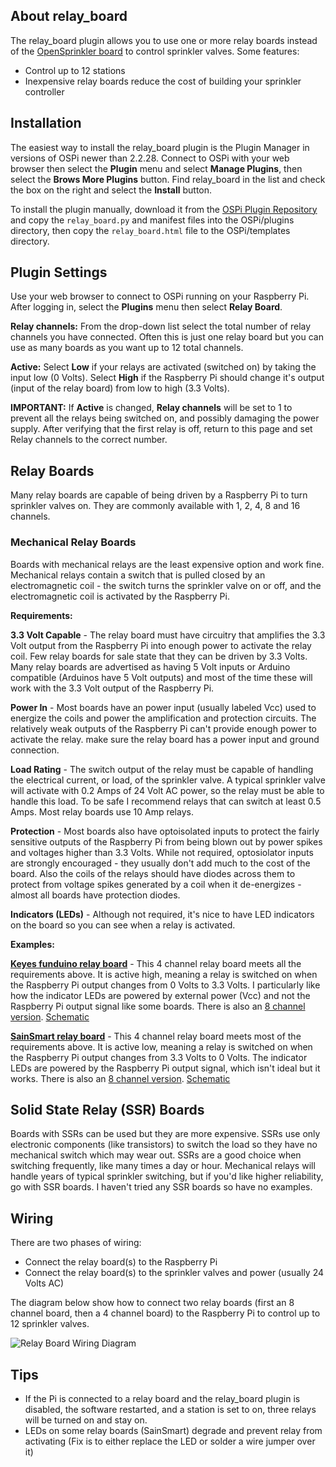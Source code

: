 ## About relay_board
The relay_board plugin allows you to use one or more relay boards instead of the [OpenSprinkler board](https://opensprinkler.com/product/opensprinkler-pi/) to control sprinkler valves. Some features:
- Control up to 12 stations
- Inexpensive relay boards reduce the cost of building your sprinkler controller

## Installation
The easiest way to install the relay_board plugin is the Plugin Manager in versions of OSPi newer than 2.2.28. Connect to OSPi with your web browser then select the **Plugin** menu and select **Manage Plugins**, then select the **Brows More Plugins** button. Find relay_board in the list and check the box on the right and select the **Install** button.

To install the plugin manually, download it from the [OSPi Plugin Repository](https://github.com/Dan-in-CA/ospi_plugins) and copy the `relay_board.py` and manifest files into the OSPi/plugins directory, then copy the `relay_board.html` file to the OSPi/templates directory. 

## Plugin Settings
Use your web browser to connect to OSPi running on your Raspberry Pi. After logging in, select the **Plugins** menu then select **Relay Board**.

**Relay channels:** From the drop-down list select the total number of relay channels you have connected. Often this is just one relay board but you can use as many boards as you want up to 12 total channels. 

**Active:** Select **Low** if your relays are activated (switched on) by taking the input low (0 Volts). Select **High** if the Raspberry Pi should change it's output (input of the relay board) from low to high (3.3 Volts).

**IMPORTANT:** If **Active** is changed, **Relay channels** will be set to 1 to prevent all the relays being switched on, and possibly damaging the power supply. After verifying that the first relay is off, return to this page and set Relay channels to the correct number.

## Relay Boards
Many relay boards are capable of being driven by a Raspberry Pi to turn sprinkler valves on. They are commonly available with 1, 2, 4, 8 and 16 channels.

### Mechanical Relay Boards
Boards with mechanical relays are the least expensive option and work fine. Mechanical relays contain a switch that is pulled closed by an electromagnetic coil - the switch turns the sprinkler valve on or off, and the electromagnetic coil is activated by the Raspberry Pi.

**Requirements:**

**3.3 Volt Capable** - The relay board must have circuitry that amplifies the 3.3 Volt output from the Raspberry Pi into enough power to activate the relay coil. Few relay boards for sale state that they can be driven by 3.3 Volts. Many relay boards are advertised as having 5 Volt inputs or Arduino compatible (Arduinos have 5 Volt outputs) and most of the time these will work with the 3.3 Volt output of the Raspberry Pi.

**Power In** - Most boards have an power input (usually labeled Vcc) used to energize the coils and power the amplification and protection circuits. The relatively weak outputs of the Raspberry Pi can't provide enough power to activate the relay. make sure the relay board has a power input and ground connection.

**Load Rating** - The switch output of the relay must be capable of handling the electrical current, or load, of the sprinkler valve. A typical sprinkler valve will activate with 0.2 Amps of 24 Volt AC power, so the relay must be able to handle this load. To be safe I recommend relays that can switch at least 0.5 Amps. Most relay boards use 10 Amp relays.

**Protection** - Most boards also have optoisolated inputs to protect the fairly sensitive outputs of the Raspberry Pi from being blown out by power spikes and voltages higher than 3.3 Volts. While not required, optosiolator inputs are strongly encouraged - they usually don't add much to the cost of the board. Also the coils of the relays should have diodes across them to protect from voltage spikes generated by a coil when it de-energizes - almost all boards have protection diodes.

**Indicators (LEDs)** - Although not required, it's nice to have LED indicators on the board so you can see when a relay is activated.
  
**Examples:**

**[Keyes funduino relay board](http://www.dx.com/p/arduino-compatible-4-channel-relay-shield-module-144762)** - This 4 channel relay board meets all the requirements above. It is active high, meaning a relay is switched on when the Raspberry Pi output changes from 0 Volts to 3.3 Volts. I particularly like how the indicator LEDs are powered by external power (Vcc) and not the Raspberry Pi output signal like some boards. There is also an [8 channel version](http://www.dx.com/p/keyes-8-channel-relay-expansion-module-w-optocoupler-isolation-red-blue-209453). [Schematic](http://electronicapagina.com/)

**[SainSmart relay board](http://www.sainsmart.com/arduino/arduino-components/relays/4-channel-5v-relay-module-for-pic-arm-avr-dsp-arduino-msp430-ttl-logic.html)** - This 4 channel relay board meets most of the requirements above. It is active low, meaning a relay is switched on when the Raspberry Pi output changes from 3.3 Volts to 0 Volts. The indicator LEDs are powered by the Raspberry Pi output signal, which isn't ideal but it works. There is also an [8 channel version](http://www.sainsmart.com/arduino/arduino-components/relays/8-channel-dc-5v-relay-module-for-arduino-pic-arm-dsp-avr-msp430-ttl-logic.html). [Schematic](http://1.bp.blogspot.com/-IEFq8WDTNsU/UOrJ_zfS5bI/AAAAAAAAAlY/TlDCtwJq2yQ/s1600/sainrelay.PNG)

## Solid State Relay (SSR) Boards
Boards with SSRs can be used but they are more expensive. SSRs use only electronic components (like transistors) to switch the load so they have no mechanical switch which may wear out. SSRs are a good choice when switching frequently, like many times a day or hour. Mechanical relays will handle years of typical sprinkler switching, but if you'd like higher reliability, go with SSR boards. I haven't tried any SSR boards so have no examples.

## Wiring
There are two phases of wiring:
- Connect the relay board(s) to the Raspberry Pi
- Connect the relay board(s) to the sprinkler valves and power (usually 24 Volts AC)

The diagram below show how to connect two relay boards (first an 8 channel board, then a 4 channel board) to the Raspberry Pi to control up to 12 sprinkler valves.

![Relay Board Wiring Diagram](https://dl.dropboxusercontent.com/u/9526908/relay_board/RelayWiringDiagram.png)

## Tips
- If the Pi is connected to a relay board and the relay_board plugin is disabled, the software restarted, and a station is set to on, three relays will be turned on and stay on.
- LEDs on some relay boards (SainSmart) degrade and prevent relay from activating (Fix is to either replace the LED or solder a wire jumper over it)
